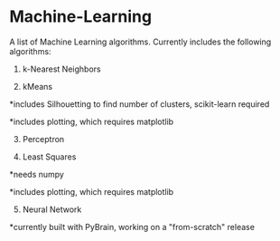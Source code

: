 # Machine-Learning

A list of Machine Learning algorithms. Currently includes the following algorithms:

1) k-Nearest Neighbors

2) kMeans

  *includes Silhouetting to find number of clusters, scikit-learn required
  
  *includes plotting, which requires matplotlib
 
 3) Perceptron
 
 4) Least Squares
 
  *needs numpy
  
  *includes plotting, which requires matplotlib
 
 5) Neural Network
 
  *currently built with PyBrain, working on a "from-scratch" release
